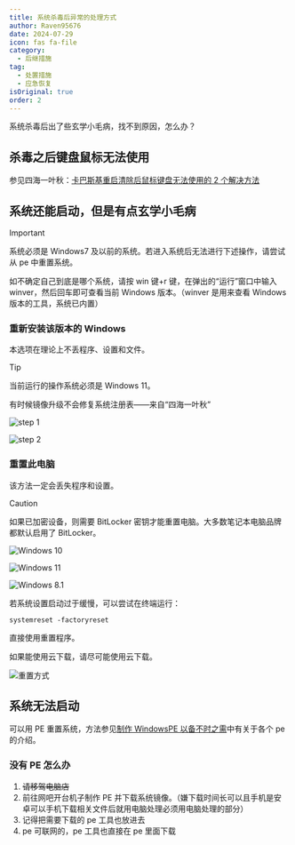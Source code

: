 ```yaml
---
title: 系统杀毒后异常的处理方式
author: Raven95676
date: 2024-07-29
icon: fas fa-file
category:
  - 后继措施
tag:
  - 处置措施
  - 应急恢复
isOriginal: true
order: 2
---
```


系统杀毒后出了些玄学小毛病，找不到原因，怎么办？

## 杀毒之后键盘鼠标无法使用

参见四海一叶秋：[卡巴斯基重启清除后鼠标键盘无法使用的 2 个解决方法](https://tieba.baidu.com/p/7828184528)

## 系统还能启动，但是有点玄学小毛病

> [!important]
> 系统必须是 Windows7 及以前的系统。若进入系统后无法进行下述操作，请尝试从 pe 中重置系统。
>
> 如不确定自己到底是哪个系统，请按 win 键+r 键，在弹出的“运行”窗口中输入 winver，然后回车即可查看当前 Windows 版本。（winver 是用来查看 Windows 版本的工具，系统已内置）

### 重新安装该版本的 Windows

本选项在理论上不丢程序、设置和文件。

> [!tip]
> 当前运行的操作系统必须是 Windows 11。
>
> 有时候镜像升级不会修复系统注册表——来自“四海一叶秋”

![step 1](https://ooo.0x0.ooo/2024/08/24/OtHCV6.png)

![step 2](https://ooo.0x0.ooo/2024/08/24/OtLaQl.jpg)

### 重置此电脑

该方法一定会丢失程序和设置。

> [!caution]
> 如果已加密设备，则需要 BitLocker 密钥才能重置电脑。大多数笔记本电脑品牌都默认启用了 BitLocker。

![Windows 10](https://ooo.0x0.ooo/2024/08/24/OtLMqP.jpg)

![Windows 11](https://ooo.0x0.ooo/2024/08/24/OtLOAb.jpg)

![Windows 8.1](https://ooo.0x0.ooo/2024/08/24/OtLoCg.jpg)

若系统设置启动过于缓慢，可以尝试在终端运行：

```shell
systemreset -factoryreset
```

直接使用重置程序。

如果能使用云下载，请尽可能使用云下载。

![重置方式](https://ooo.0x0.ooo/2024/08/24/OtH3mF.jpg)

## 系统无法启动

可以用 PE 重置系统，方法参见[制作 WindowsPE 以备不时之需](https://faq.ravenote.top/prevention/basic/4_why_windows_pe.html)中有关于各个 pe 的介绍。

### 没有 PE 怎么办

1. ~~请移驾电脑店~~
2. 前往网吧开台机子制作 PE 并下载系统镜像。（嫌下载时间长可以且手机是安卓可以手机下载相关文件后就用电脑处理必须用电脑处理的部分）
3. 记得把需要下载的 pe 工具也放进去
4. pe 可联网的，pe 工具也直接在 pe 里面下载
